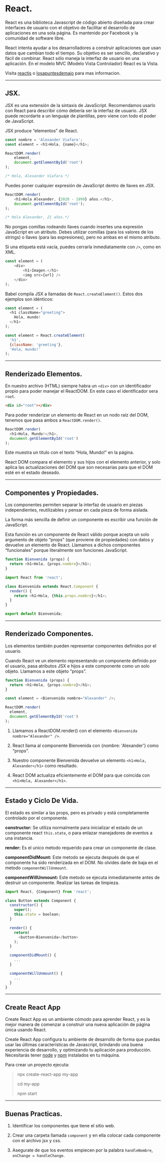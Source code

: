 # React.

React es una biblioteca Javascript de código abierto diseñada para crear interfaces de usuario con el objetivo de facilitar el desarrollo de aplicaciones en una sola página. Es mantenido por Facebook y la comunidad de software libre.

React intenta ayudar a los desarrolladores a construir aplicaciones que usan datos que cambian todo el tiempo. Su objetivo es ser sencillo, declarativo y fácil de combinar. React sólo maneja la interfaz de usuario en una aplicación. En el modelo MVC (Modelo Vista Controlador) React es la Vista.

Visita [reactjs](https://reactjs.org/) o [losapuntesdemajo](https://losapuntesdemajo.now.sh/) para mas informacion.

---

## JSX.

JSX es una extensión de la sintaxis de JavaScript. Recomendamos usarlo con React para describir cómo debería ser la interfaz de usuario. JSX puede recordarte a un lenguaje de plantillas, pero viene con todo el poder de JavaScript.

JSX produce “elementos” de React.

```js
const nombre = 'Alexander Viafara';
const element = <h1>Hola, {name}</h1>;

ReactDOM.render(
    element,
    document.getElementById('root')
);

/* Hola, Alexander Viafara */
```

Puedes poner cualquier expresión de JavaScript dentro de llaves en JSX.

```js
ReactDOM.render(
    <h1>Hola Alexander, {2020 - 1999} años.</h1>,
    document.getElementById('root');
);

/* Hola Alexander, 21 años.*/
```

No pongas comillas rodeando llaves cuando insertes una expresión JavaScript en un atributo. Debes utilizar comillas (para los valores de los strings) o llaves (para las expresiones), pero no ambas en el mismo atributo.

Si una etiqueta está vacía, puedes cerrarla inmediatamente con `/>`, como en XML.

```js
const element = (
    <div>
        <h1>Imagen.</h1>
        <img src={url} />
    </div>
);
```

Babel compila JSX a llamadas de `React.createElement()`. Estos dos ejemplos son idénticos:

```js
const element = (
  <h1 className="greeting">
    Hola, mundo!
  </h1>
);
```

```js
const element = React.createElement(
  'h1',
  {className: 'greeting'},
  'Hola, mundo!'
);
```

---

## Renderizado Elementos.

En nuestro archivo (HTML) siempre habra un `<div>` con un identificador propio para poder manejar el ReactDOM. En este caso el identificador sera `root`.

```html
<div id="root"></div>
```

Para poder renderizar un elemento de React en un nodo raíz del DOM, tenemos que pasa ambos a `ReactDOM.render()`.

```js
ReactDOM.render(
  <h1>Hola, Mundo!</h1>,
  document.getElementById('root')
);
```

Este muestra un titulo con el texto “Hola, Mundo!” en la página.

React DOM compara el elemento y sus hijos con el elemento anterior, y solo aplica las actualizaciones del DOM que son necesarias para que el DOM esté en el estado deseado.

---

## Componentes y Propiedades.

Los componentes permiten separar la interfaz de usuario en piezas independientes, reutilizables y pensar en cada pieza de forma aislada.

La forma más sencilla de definir un componente es escribir una función de JavaScript.

Esta función es un componente de React válido porque acepta un solo argumento de objeto “props” (que proviene de propiedades) con datos y devuelve un elemento de React. Llamamos a dichos componentes “funcionales” porque literalmente son funciones JavaScript.

```js
function Bienvenida (props) {
  return <h1>Hola, {props.nombre}</h1>;
}
```

```js
import React from 'react';

class Bienvenida extends React.Component {
  render() {
    return <h1>Hola, {this.props.nombre}</h1>;
  }
}

export default Bienvenida;
```

---

## Renderizado Componentes.

Los elementos también pueden representar componentes definidos por el usuario.

Cuando React ve un elemento representando un componente definido por el usuario, pasa atributos JSX e hijos a este componente como un solo objeto. Llamamos a este objeto “props”.

```js
function Bienvenida (props) {
  return <h1>Hola, {props.nombre}</h1>;
}

const element = <Bienvenida nombre="Alexander" />;

ReactDOM.render(
  element,
  document.getElementById('root')
);
```

1. Llamamos a ReactDOM.render() con el elemento `<Bienvenida nombre="Alexander" />`.

2. React llama al componente Bienvenida con {nombre: 'Alexander'} como “props”.

3. Nuestro componente Bienvenida devuelve un elemento `<h1>Hola, Alexander</h1>` como resultado.

4. React DOM actualiza eficientemente el DOM para que coincida con `<h1>Hola, Alexander</h1>`.

---

## Estado y Ciclo De Vida.

El estado es similar a las props, pero es privado y está completamente controlado por el componente.

**constructor:** Se utiliza normalmente para inicializar el estado de un componente react `this.state`, o para enlazar manejadores de eventos a una instancia.

**render:** Es el unico metodo requerido para crear un componente de clase.

**componentDidMount:** Este metodo se ejecuta después de que el componente ha sido renderizada en el DOM. No olvides darle de baja en el metodo `componentWillUnmount`.

**componentWillUnmount:** Este metodo se ejecuta inmediatamente antes de destruir un componente. Realizar las tareas de limpieza.

```js
import React, {Component} from 'react';

class Button extends Component {
  constructor() {
    super();
    this.state = boolean;
  }

  render() {
    return(
      <button>Bienvenida</button>
    );
  }

  componentDidMount() {
    ...
  }

  componentWillUnmount() {
    ...
  }
}
```

---

## Create React App

Create React App es un ambiente cómodo para aprender React, y es la mejor manera de comenzar a construir una nueva aplicación de página única usando React.

Create React App configura tu ambiente de desarrollo de forma que puedas usar las últimas características de Javascript, brindando una buena experiencia de desarrollo, y optimizando tu aplicación para producción. Necesitarás tener [node](https://nodejs.org/en/) y [npm](https://www.npmjs.com/) instalados en tu máquina.

Para crear un proyecto ejecuta:

> npx create-react-app my-app
>
> cd my-app
>
> npm start

---

## Buenas Practicas.

1. Identificar los componentes que tiene el sitio web.

2. Crear una carpeta llamada `component` y en ella colocar
cada componente con el archivo jsx y css.

3. Asegurate de que los eventos empiecen por la palabra `handleNombre`, `onChange = handleChange`.